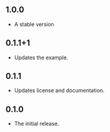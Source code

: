 ## 1.0.0

- A stable version

## 0.1.1+1

- Updates the example.

## 0.1.1

- Updates license and documentation.

## 0.1.0

- The initial release.
